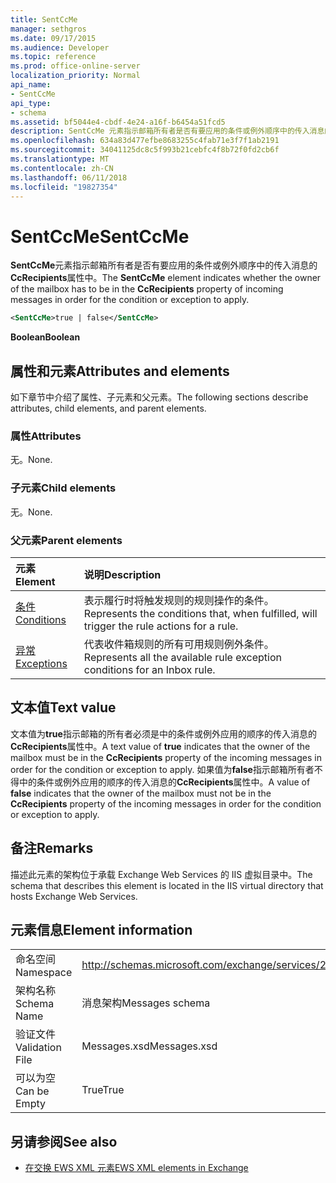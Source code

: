 ```yaml
---
title: SentCcMe
manager: sethgros
ms.date: 09/17/2015
ms.audience: Developer
ms.topic: reference
ms.prod: office-online-server
localization_priority: Normal
api_name:
- SentCcMe
api_type:
- schema
ms.assetid: bf5044e4-cbdf-4e24-a16f-b6454a51fcd5
description: SentCcMe 元素指示邮箱所有者是否有要应用的条件或例外顺序中的传入消息的 CcRecipients 属性中。
ms.openlocfilehash: 634a83d477efbe8683255c4fab71e3f7f1ab2191
ms.sourcegitcommit: 34041125dc8c5f993b21cebfc4f8b72f0fd2cb6f
ms.translationtype: MT
ms.contentlocale: zh-CN
ms.lasthandoff: 06/11/2018
ms.locfileid: "19827354"
---
```

# <a name="sentccme"></a><span data-ttu-id="c630c-103">SentCcMe</span><span class="sxs-lookup"><span data-stu-id="c630c-103">SentCcMe</span></span>

<span data-ttu-id="c630c-104">**SentCcMe**元素指示邮箱所有者是否有要应用的条件或例外顺序中的传入消息的**CcRecipients**属性中。</span><span class="sxs-lookup"><span data-stu-id="c630c-104">The **SentCcMe** element indicates whether the owner of the mailbox has to be in the **CcRecipients** property of incoming messages in order for the condition or exception to apply.</span></span> 
  
```XML
<SentCcMe>true | false</SentCcMe>
```

 <span data-ttu-id="c630c-105">**Boolean**</span><span class="sxs-lookup"><span data-stu-id="c630c-105">**Boolean**</span></span>
## <a name="attributes-and-elements"></a><span data-ttu-id="c630c-106">属性和元素</span><span class="sxs-lookup"><span data-stu-id="c630c-106">Attributes and elements</span></span>

<span data-ttu-id="c630c-107">如下章节中介绍了属性、子元素和父元素。</span><span class="sxs-lookup"><span data-stu-id="c630c-107">The following sections describe attributes, child elements, and parent elements.</span></span>
  
### <a name="attributes"></a><span data-ttu-id="c630c-108">属性</span><span class="sxs-lookup"><span data-stu-id="c630c-108">Attributes</span></span>

<span data-ttu-id="c630c-109">无。</span><span class="sxs-lookup"><span data-stu-id="c630c-109">None.</span></span>
  
### <a name="child-elements"></a><span data-ttu-id="c630c-110">子元素</span><span class="sxs-lookup"><span data-stu-id="c630c-110">Child elements</span></span>

<span data-ttu-id="c630c-111">无。</span><span class="sxs-lookup"><span data-stu-id="c630c-111">None.</span></span>
  
### <a name="parent-elements"></a><span data-ttu-id="c630c-112">父元素</span><span class="sxs-lookup"><span data-stu-id="c630c-112">Parent elements</span></span>

|<span data-ttu-id="c630c-113">**元素**</span><span class="sxs-lookup"><span data-stu-id="c630c-113">**Element**</span></span>|<span data-ttu-id="c630c-114">**说明**</span><span class="sxs-lookup"><span data-stu-id="c630c-114">**Description**</span></span>|
|:-----|:-----|
|[<span data-ttu-id="c630c-115">条件</span><span class="sxs-lookup"><span data-stu-id="c630c-115">Conditions</span></span>](conditions.md) <br/> |<span data-ttu-id="c630c-116">表示履行时将触发规则的规则操作的条件。</span><span class="sxs-lookup"><span data-stu-id="c630c-116">Represents the conditions that, when fulfilled, will trigger the rule actions for a rule.</span></span>  <br/> |
|[<span data-ttu-id="c630c-117">异常</span><span class="sxs-lookup"><span data-stu-id="c630c-117">Exceptions</span></span>](exceptions.md) <br/> |<span data-ttu-id="c630c-118">代表收件箱规则的所有可用规则例外条件。</span><span class="sxs-lookup"><span data-stu-id="c630c-118">Represents all the available rule exception conditions for an Inbox rule.</span></span>  <br/> |
   
## <a name="text-value"></a><span data-ttu-id="c630c-119">文本值</span><span class="sxs-lookup"><span data-stu-id="c630c-119">Text value</span></span>

<span data-ttu-id="c630c-120">文本值为**true**指示邮箱的所有者必须是中的条件或例外应用的顺序的传入消息的**CcRecipients**属性中。</span><span class="sxs-lookup"><span data-stu-id="c630c-120">A text value of **true** indicates that the owner of the mailbox must be in the **CcRecipients** property of the incoming messages in order for the condition or exception to apply.</span></span> <span data-ttu-id="c630c-121">如果值为**false**指示邮箱所有者不得中的条件或例外应用的顺序的传入消息的**CcRecipients**属性中。</span><span class="sxs-lookup"><span data-stu-id="c630c-121">A value of **false** indicates that the owner of the mailbox must not be in the **CcRecipients** property of the incoming messages in order for the condition or exception to apply.</span></span> 
  
## <a name="remarks"></a><span data-ttu-id="c630c-122">备注</span><span class="sxs-lookup"><span data-stu-id="c630c-122">Remarks</span></span>

<span data-ttu-id="c630c-123">描述此元素的架构位于承载 Exchange Web Services 的 IIS 虚拟目录中。</span><span class="sxs-lookup"><span data-stu-id="c630c-123">The schema that describes this element is located in the IIS virtual directory that hosts Exchange Web Services.</span></span>
  
## <a name="element-information"></a><span data-ttu-id="c630c-124">元素信息</span><span class="sxs-lookup"><span data-stu-id="c630c-124">Element information</span></span>

|||
|:-----|:-----|
|<span data-ttu-id="c630c-125">命名空间</span><span class="sxs-lookup"><span data-stu-id="c630c-125">Namespace</span></span>  <br/> |http://schemas.microsoft.com/exchange/services/2006/messages  <br/> |
|<span data-ttu-id="c630c-126">架构名称</span><span class="sxs-lookup"><span data-stu-id="c630c-126">Schema Name</span></span>  <br/> |<span data-ttu-id="c630c-127">消息架构</span><span class="sxs-lookup"><span data-stu-id="c630c-127">Messages schema</span></span>  <br/> |
|<span data-ttu-id="c630c-128">验证文件</span><span class="sxs-lookup"><span data-stu-id="c630c-128">Validation File</span></span>  <br/> |<span data-ttu-id="c630c-129">Messages.xsd</span><span class="sxs-lookup"><span data-stu-id="c630c-129">Messages.xsd</span></span>  <br/> |
|<span data-ttu-id="c630c-130">可以为空</span><span class="sxs-lookup"><span data-stu-id="c630c-130">Can be Empty</span></span>  <br/> |<span data-ttu-id="c630c-131">True</span><span class="sxs-lookup"><span data-stu-id="c630c-131">True</span></span>  <br/> |
   
## <a name="see-also"></a><span data-ttu-id="c630c-132">另请参阅</span><span class="sxs-lookup"><span data-stu-id="c630c-132">See also</span></span>



- [<span data-ttu-id="c630c-133">在交换 EWS XML 元素</span><span class="sxs-lookup"><span data-stu-id="c630c-133">EWS XML elements in Exchange</span></span>](ews-xml-elements-in-exchange.md)

